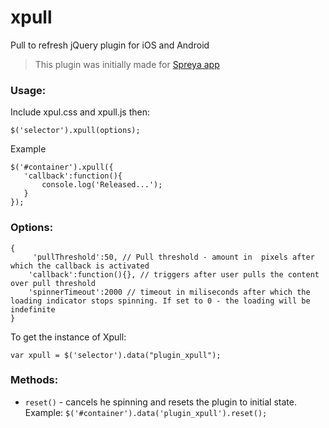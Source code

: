 xpull
=====

Pull to refresh jQuery plugin for iOS and Android

>This plugin was initially made for [Spreya app](http://spreya.com/ "Spreya")

### Usage:

Include xpul.css and xpull.js then:

 ```
 $('selector').xpull(options);
 ```

 Example

 ```
 $('#container').xpull({
    'callback':function(){
        console.log('Released...');
    }
 });
 ```

### Options:

``` 
{ 
     'pullThreshold':50, // Pull threshold - amount in  pixels after which the callback is activated
    'callback':function(){}, // triggers after user pulls the content over pull threshold
    'spinnerTimeout':2000 // timeout in miliseconds after which the loading indicator stops spinning. If set to 0 - the loading will be indefinite
}  
``` 

 To get the instance of Xpull:

 ```
 var xpull = $('selector').data("plugin_xpull");
 ```

### Methods:

 * `reset()` - cancels he spinning and resets the plugin to initial state. Example: `$('#container').data('plugin_xpull').reset();`

